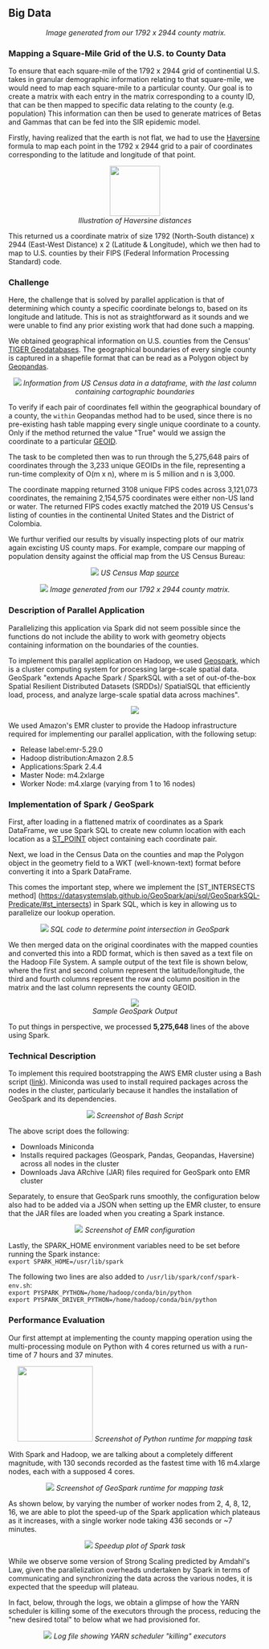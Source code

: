 ## Big Data
<p align="center">
<img src="https://raw.githubusercontent.com/not-a-hot-dog/parallelized-disease-modeling/gh-pages/_images/data_pop_density.png" alt>
<em>Image generated from our 1792 x 2944 county matrix.</em>
</p>

### Mapping a Square-Mile Grid of the U.S. to County Data
To ensure that each square-mile of the 1792 x 2944 grid of continential U.S. takes in granular demographic information relating to that square-mile, we would need to map each square-mile to a particular county. Our goal is to create a matrix with each entry in the matrix corresponding to a county ID, that can be then mapped to specific data relating to the county (e.g. population) This information can then be used to generate matrices of Betas and Gammas that can be fed into the SIR epidemic model.

Firstly, having realized that the earth is not flat, we had to use the [Haversine](https://en.wikipedia.org/wiki/Haversine_formula) formula to map each point in the 1792 x 2944 grid to a pair of coordinates corresponding to the latitude and longitude of that point.

<p align="center">
<img src="https://upload.wikimedia.org/wikipedia/commons/thumb/3/38/Law-of-haversines.svg/220px-Law-of-haversines.svg.png" height="100"/><br>
<em>Illustration of Haversine distances</em>
</p>

This returned us a coordinate matrix of size 1792 (North-South distance) x 2944 (East-West Distance) x 2 (Latitude & Longitude), which we then had to map to U.S. counties by their FIPS (Federal Information Processing Standard) code.

### Challenge

Here, the challenge that is solved by parallel application is that of determining which county a specific coordinate belongs to, based on its longitude and latitude. This is not as straightforward as it sounds and we were unable to find any prior existing work that had done such a mapping.

We obtained geographical information on U.S. counties from the Census' [TIGER Geodatabases](https://www.census.gov/geographies/mapping-files/time-series/geo/cartographic-boundary.html). The geographical boundaries of every single county is captured in a shapefile format that can be read as a Polygon object by [Geopandas](https://geopandas.org/). 

<p align="center">
<img src="https://raw.githubusercontent.com/not-a-hot-dog/parallelized-disease-modeling/gh-pages/_images/County_Info.PNG">
<em>Information from US Census data in a dataframe, with the last column containing cartographic boundaries</em>
</p>

To verify if each pair of coordinates fell within the geographical boundary of a county, the `within` Geopandas method had to be used, since there is no pre-existing hash table mapping every single unique coordinate to a county. Only if the method returned the value "True" would we assign the coordinate to a particular [GEOID](https://www.census.gov/programs-surveys/geography/guidance/geo-identifiers.html).

The task to be completed then was to run through the 5,275,648 pairs of coordinates through the 3,233 unique GEOIDs in the file, representing a run-time complexity of O(m x n), where m is 5 million and n is 3,000. 

The coordinate mapping returned 3108 unique FIPS codes across 3,121,073 coordinates, the remaining 2,154,575 coordinates were either non-US land or water. The returned FIPS codes exactly matched the 2019 US Census's listing of counties in the continental United States and the District of Colombia.

We furthur verified our results by visually inspecting plots of our matrix again excisting US county maps. For example, compare our mapping of population density against the official map from the US Census Bureau:

<p align="center">
<img src="https://raw.githubusercontent.com/not-a-hot-dog/parallelized-disease-modeling/gh-pages/_images/census-population-density-county-2010.png">
<em>US Census Map <a href="https://www.census.gov/library/visualizations/2010/geo/population-density-county-2010.html">source</a></em>
</p>
<p align="center">
<img src="https://raw.githubusercontent.com/not-a-hot-dog/parallelized-disease-modeling/gh-pages/_images/data_pop_density_2010.png">
<em>Image generated from our 1792 x 2944 county matrix.</em>
</p>

### Description of Parallel Application

Parallelizing this application via Spark did not seem possible since the functions do not include the ability to work with geometry objects containing information on the boundaries of the counties.

To implement this parallel application on Hadoop, we used [Geospark](https://datasystemslab.github.io/GeoSpark/), which is a cluster computing system for processing large-scale spatial data. GeoSpark "extends Apache Spark / SparkSQL with a set of out-of-the-box Spatial Resilient Distributed Datasets (SRDDs)/ SpatialSQL that efficiently load, process, and analyze large-scale spatial data across machines".

<p align="center">
<img src="https://raw.githubusercontent.com/DataSystemsLab/GeoSpark/master/GeoSpark_logo.png">
</p>

We used Amazon's EMR cluster to provide the Hadoop infrastructure required for implementing our parallel application, with the following setup:
- Release label:emr-5.29.0
- Hadoop distribution:Amazon 2.8.5
- Applications:Spark 2.4.4
- Master Node: m4.2xlarge
- Worker Node: m4.xlarge (varying from 1 to 16 nodes)

### Implementation of Spark / GeoSpark

First, after loading in a flattened matrix of coordinates as a Spark DataFrame, we use Spark SQL to create new column location with each location as a [ST_POINT](https://datasystemslab.github.io/GeoSpark/api/sql/GeoSparkSQL-Constructor/) object containing each coordinate pair.

Next, we load in the Census Data on the counties and map the Polygon object in the geometry field to a WKT (well-known-text) format before converting it into a Spark DataFrame.

This comes the important step, where we implement the [ST_INTERSECTS method] (https://datasystemslab.github.io/GeoSpark/api/sql/GeoSparkSQL-Predicate/#st_intersects) in Spark SQL, which is key in allowing us to parallelize our lookup operation.

<p align="center">
<img src="https://raw.githubusercontent.com/not-a-hot-dog/parallelized-disease-modeling/gh-pages/_images/Geospark_SQL.PNG">
<em>SQL code to determine point intersection in GeoSpark</em>
</p>

We then merged data on the original coordinates with the mapped counties and converted this into a RDD format, which is then saved as a text file on the Hadoop File System. A sample output of the text file is shown below, where the first and second column represent the latitude/longitude, the third and fourth columns represent the row and column position in the matrix and the last column represents the county GEOID.

<p align="center">
<img src="https://raw.githubusercontent.com/not-a-hot-dog/parallelized-disease-modeling/gh-pages/_images/Spark_Output.PNG"><br>
<em>Sample GeoSpark Output</em>
</p>

To put things in perspective, we processed **5,275,648** lines of the above using Spark.

### Technical Description
To implement this required bootstrapping the AWS EMR cluster using a Bash script ([link](https://raw.githubusercontent.com/not-a-hot-dog/parallelized-disease-modeling/master/spark_files/bashscript_aws.sh)). Miniconda was used to install required packages across the nodes in the cluster, particularly because it handles the installation of GeoSpark and its dependencies.

<p align="center">
<img src="https://raw.githubusercontent.com/not-a-hot-dog/parallelized-disease-modeling/gh-pages/_images/EMR_bash.PNG">
<em>Screenshot of Bash Script</em>
</p>

The above script does the following:
- Downloads Miniconda
- Installs required packages (Geospark, Pandas, Geopandas, Haversine) across all nodes in the cluster
- Downloads Java ARchive (JAR) files required for GeoSpark onto EMR cluster

Separately, to ensure that GeoSpark runs smoothly, the configuration below also had to be added via a JSON when setting up the EMR cluster, to ensure that the JAR files are loaded when you creating a Spark instance.

<p align="center">
<img src="https://raw.githubusercontent.com/not-a-hot-dog/parallelized-disease-modeling/gh-pages/_images/EMR_config.PNG">
<em>Screenshot of EMR configuration</em>
</p>

Lastly, the SPARK_HOME environment variables need to be set before running the Spark instance: <br>
`export SPARK_HOME=/usr/lib/spark`

The following two lines are also added to `/usr/lib/spark/conf/spark-env.sh`: <br>
`export PYSPARK_PYTHON=/home/hadoop/conda/bin/python`     
`export PYSPARK_DRIVER_PYTHON=/home/hadoop/conda/bin/python`

### Performance Evaluation

Our first attempt at implementing the county mapping operation using the multi-processing module on Python with 4 cores returned us with a run-time of 7 hours and 37 minutes.

<p align="center">
<img src="https://raw.githubusercontent.com/not-a-hot-dog/parallelized-disease-modeling/gh-pages/_images/python_runtime.PNG" height="150"/>
<em>Screenshot of Python runtime for mapping task</em>
</p>

With Spark and Hadoop, we are talking about a completely different magnitude, with 130 seconds recorded as the fastest time with 16 m4.xlarge nodes, each with a supposed 4 cores.

<p align="center">
<img src="https://raw.githubusercontent.com/not-a-hot-dog/parallelized-disease-modeling/gh-pages/_images/Spark_Runtime.PNG">
<em>Screenshot of GeoSpark runtime for mapping task</em>
</p>

As shown below, by varying the number of worker nodes from 2, 4, 8, 12, 16, we are able to plot the speed-up of the Spark application which plateaus as it increases, with a single worker node taking 436 seconds or ~7 minutes.

<p align="center">
<img src="https://raw.githubusercontent.com/not-a-hot-dog/parallelized-disease-modeling/gh-pages/_images/Speedup.png">
<em>Speedup plot of Spark task</em>
</p>

While we observe some version of Strong Scaling predicted by Amdahl's Law, given the parallelization overheads undertaken by Spark in terms of communicating and synchronizing the data across the various nodes, it is expected that the speedup will plateau.

In fact, below, through the logs, we obtain a glimpse of how the YARN scheduler is killing some of the executors through the process, reducing the "new desired total" to below what we had provisioned for.

<p align="center">
<img src="https://raw.githubusercontent.com/not-a-hot-dog/parallelized-disease-modeling/gh-pages/_images/executors_killed.PNG">
<em>Log file showing YARN scheduler "killing" executors</em>
</p>
